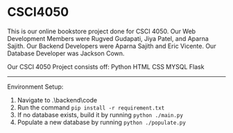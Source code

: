 # CSCI4050
This is our online bookstore project done for CSCI 4050.
Our Web Development Members were Rugved Gudapati, Jiya Patel, and Aparna Sajith. 
Our Backend Developers were Aparna Sajith and Eric Vicente.
Our Database Developer was Jackson Cown. 

Our CSCI 4050 Project consists off:
      Python 
      HTML
      CSS 
      MYSQL
      Flask
      

----------------------------------------------------------
Environment Setup:
1. Navigate to .\backend\code
2. Run the command `pip install -r requirement.txt`
3. If no database exists, build it by running `python ./main.py`
4. Populate a new database by running `python ./populate.py`
